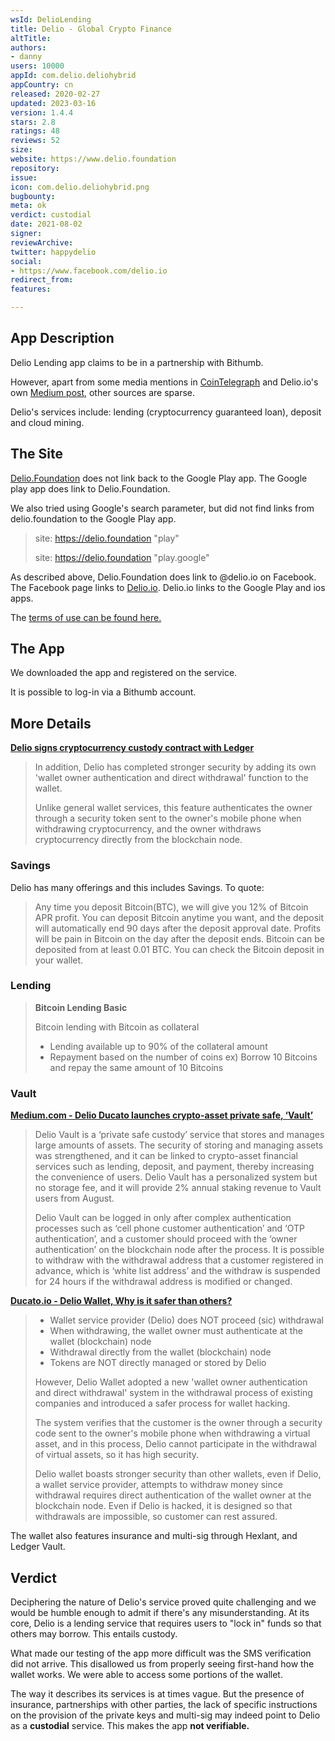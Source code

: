 ```yaml
---
wsId: DelioLending
title: Delio - Global Crypto Finance
altTitle: 
authors:
- danny
users: 10000
appId: com.delio.deliohybrid
appCountry: cn
released: 2020-02-27
updated: 2023-03-16
version: 1.4.4
stars: 2.8
ratings: 48
reviews: 52
size: 
website: https://www.delio.foundation
repository: 
issue: 
icon: com.delio.deliohybrid.png
bugbounty: 
meta: ok
verdict: custodial
date: 2021-08-02
signer: 
reviewArchive: 
twitter: happydelio
social:
- https://www.facebook.com/delio.io
redirect_from: 
features: 

---
```


## App Description

Delio Lending app claims to be in a partnership with Bithumb.

However, apart from some media mentions in [CoinTelegraph](https://cointelegraph.com/news/koreas-crypto-market-is-among-the-strongest-and-the-strangest-in-the-world) and Delio.io's own [Medium post](https://delio-io.medium.com/delio-getting-cryptocurrency-lending-on-bithumb-11567bd467c8), other sources are sparse. 

Delio's services include: lending (cryptocurrency guaranteed loan), deposit and cloud mining.

## The Site

[Delio.Foundation](https://www.delio.foundation/) does not link back to the Google Play app. The Google play app does link to Delio.Foundation.

We also tried using Google's search parameter, but did not find links from delio.foundation to the Google Play app.

> site: https://delio.foundation "play"
>
> site: https://delio.foundation "play.google"

As described above, Delio.Foundation does link to @delio.io on Facebook. The Facebook page links to [Delio.io](https://delio.io). Delio.io links to the Google Play and ios apps.

The [terms of use can be found here.](https://delio.io/terms)

## The App

We downloaded the app and registered on the service. 

It is possible to log-in via a Bithumb account. 

## More Details

[**Delio signs cryptocurrency custody contract with Ledger**](https://www.delio.io/investmentInfo/detail?id=280&p=0)

> In addition, Delio has completed stronger security by adding its own 'wallet owner authentication and direct withdrawal' function to the wallet.
>
> Unlike general wallet services, this feature authenticates the owner through a security token sent to the owner's mobile phone when withdrawing cryptocurrency, and the owner withdraws cryptocurrency directly from the blockchain node. 

### Savings

Delio has many offerings and this includes Savings. To quote:

> Any time you deposit Bitcoin(BTC), we will give you 12% of Bitcoin APR profit. You can deposit Bitcoin anytime you want, and the deposit will automatically end 90 days after the deposit approval date. Profits will be pain in Bitcoin on the day after the deposit ends. Bitcoin can be deposited from at least 0.01 BTC. You can check the Bitcoin deposit in your wallet.

### Lending

> **Bitcoin Lending Basic**
>
> Bitcoin lending with Bitcoin as collateral
> - Lending available up to 90% of the collateral amount
> - Repayment based on the number of coins ex) Borrow 10 Bitcoins and repay the same amount of 10 Bitcoins

### Vault

[**Medium.com - Delio Ducato launches crypto-asset private safe, ‘Vault’**](https://medium.com/ducato/delio-ducato-launches-crypto-asset-private-safe-vault-220b656c5766)

> Delio Vault is a ‘private safe custody’ service that stores and manages large amounts of assets. The security of storing and managing assets was strengthened, and it can be linked to crypto-asset financial services such as lending, deposit, and payment, thereby increasing the convenience of users. Delio Vault has a personalized system but no storage fee, and it will provide 2% annual staking revenue to Vault users from August.
>
> Delio Vault can be logged in only after complex authentication processes such as ‘cell phone customer authentication’ and ‘OTP authentication’, and a customer should proceed with the ‘owner authentication’ on the blockchain node after the process. It is possible to withdraw with the withdrawal address that a customer registered in advance, which is ‘white list address’ and the withdraw is suspended for 24 hours if the withdrawal address is modified or changed.

[**Ducato.io - Delio Wallet, Why is it safer than others?**](https://ducato.io/news/view/134?page=3)
>
> - Wallet service provider (Delio) does NOT proceed (sic) withdrawal
> - When withdrawing, the wallet owner must authenticate at the wallet (blockchain) node
> - Withdrawal directly from the wallet (blockchain) node
> - Tokens are NOT directly managed or stored by Delio
>
> However, Delio Wallet adopted a new 'wallet owner authentication and direct withdrawal' system in the withdrawal process of existing companies and introduced a safer process for wallet hacking.
>
> The system verifies that the customer is the owner through a security code sent to the owner's mobile phone when withdrawing a virtual asset, and in this process, Delio cannot participate in the withdrawal of virtual assets, so it has high security.
>
> Delio wallet boasts stronger security than other wallets, even if Delio, a wallet service provider, attempts to withdraw money since withdrawal requires direct authentication of the wallet owner at the blockchain node. Even if Delio is hacked, it is designed so that withdrawals are impossible, so customer can rest assured.

The wallet also features insurance and multi-sig through Hexlant, and Ledger Vault. 

## Verdict

Deciphering the nature of Delio's service proved quite challenging and we would be humble enough to admit if there's any misunderstanding. At its core, Delio is a lending service that requires users to "lock in" funds so that others may borrow. This entails custody.

What made our testing of the app more difficult was the SMS verification did not arrive. This disallowed us from properly seeing first-hand how the wallet works. We were able to access some portions of the wallet. 

The way it describes its services is at times vague. But the presence of insurance, partnerships with other parties, the lack of specific instructions on the provision of the private keys and multi-sig may indeed point to Delio as a **custodial** service. This makes the app **not verifiable.**

